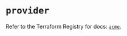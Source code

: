 # `provider`

Refer to the Terraform Registry for docs: [`acme`](https://registry.terraform.io/providers/vancluever/acme/2.30.0/docs).

